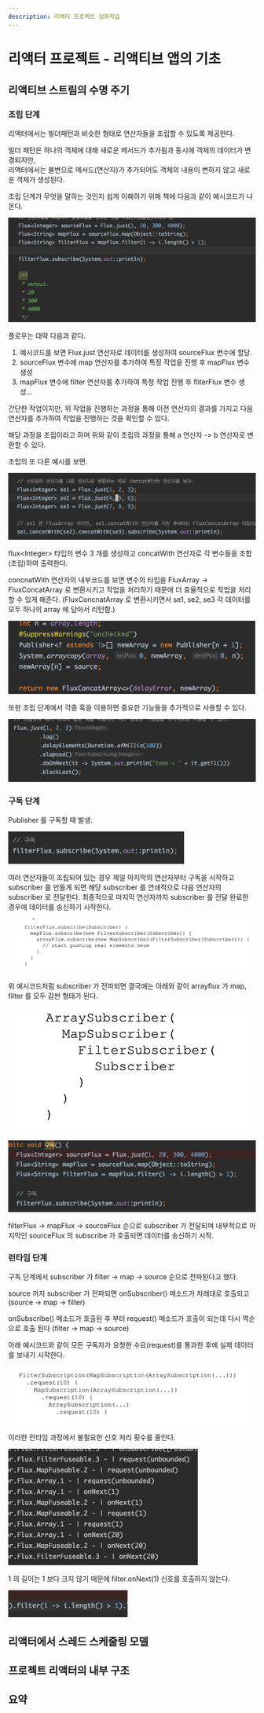 ```yaml
---
description: 리액터 프로젝트 심화학습
---
```


# 리액터 프로젝트 - 리액티브 앱의 기초

## 리액티브 스트림의 수명 주기

### 조립 단계

리액터에서는 빌더패턴과 비슷한 형태로 연산자들을 조립할 수 있도록 제공한다.

빌더 패턴은 하나의 객체에 대해 새로운 메서드가 추가됨과 동시에  객체의 데이터가 변경되지만,  
리액터에서는 불변으로 메서드\(연산자\)가 추가되어도 객체의 내용이 변하지  않고 새로운 객체가 생성된다.



조립 단계가 무엇을 말하는 것인지 쉽게 이해하기 위해  책에 다음과 같이 예시코드가  나온다.

![&#xC870;&#xB9BD;&#xB2E8;&#xACC4; &#xC608;&#xC2DC;&#xCF54;&#xB4DC;](.gitbook/assets/2021-06-14-10.28.30.png)

플로우는 대략 다음과 같다.

1. 예시코드를 보면 Flux.just 연산자로 데이터를 생성하여 sourceFlux 변수에 할당.
2. sourceFlux 변수에 map 연산자를 추가하여 특정 작업을 진행 후 mapFlux 변수 생성
3. mapFlux 변수에 filter 연산자를 추가하여 특정 작업 진행 후 fliterFlux 변수 생성...

간단한 작업이지만, 위 작업을 진행하는 과정을 통해 이전 연산자의 결과를 가지고 다음 연산자를 추가하여 작업을 진행하는 것을 확인할 수 있다.

해당 과정을 조립이라고 하며 위와 같이 조립의 과정을 통해 a 연산자 -&gt; b 연산자로 변환할 수 있다. 



조립의 또 다른 예시를 보면. 

![](.gitbook/assets/2021-06-14-10.39.11.png)

flux&lt;Integer&gt; 타입의 변수 3 개를 생성하고 concatWith 연산자로 각 변수들을 조합\(조립\)하여 출력한다.

concnatWith 연산자의 내부코드를 보면 변수의 타입을 FluxArray -&gt; FluxConcatArray 로 변환시키고 작업을 처리하기 때문에 더 효율적으로 작업을 처리할 수 있게 해준다. \(FluxConcnatArray 로 변환시키면서 se1, se2, se3 각 데이터를 모두 하나의 array 에 담아서 리턴함.\)

![](.gitbook/assets/2021-06-14-10.46.55.png)



또한 조립 단계에서 각종 훅을 이용하면 중요한 기능들을 추가적으로 사용할 수 있다.

![](.gitbook/assets/2021-06-14-10.48.14.png)

### 

### 구독 단계

Publisher 를 구독할 때 발생.

![](.gitbook/assets/2021-06-15-11.44.41.png)



여러 연산자들이 조립되어 있는 경우 제일 마지막의 연산자부터 구독을 시작하고 subscriber 를 만들게 되면 해당 subscriber 를 연쇄적으로 다음 연산자의 subscriber 로 전달한다. 최종적으로 마지막 연산자까지 subscriber 를 전달 완료한 경우에 데이터를 송신하기 시작한다.

![filter -&amp;gt; map -&amp;gt; array &#xC21C;&#xC73C;&#xB85C; subscriber &#xC804;&#xD30C;](.gitbook/assets/2021-06-16-12.07.03.png)



위 예시코드처럼 subscriber 가 전파되면 결국에는 아래와 같이 arrayflux 가 map, filter 를 모두 감싼 형태가 된다.

![ArraySubscriber &#xAC00; &#xBAA8;&#xB450; &#xCD5C;&#xC885;&#xC801;&#xC73C;&#xB85C; &#xBAA8;&#xB450;&#xB97C; &#xD3EC;&#xD568;&#xD55C; &#xC0C1;&#xD0DC;](.gitbook/assets/2021-06-16-12.08.47%20%281%29.png)

![](.gitbook/assets/2021-06-15-11.49.34.png)

filterFlux -&gt; mapFlux -&gt; sourceFlux 순으로 subscriber 가 전달되며 내부적으로 마지막인 sourceFlux 의 subscribe 가 호출되면 데이터를 송신하기 시작.



### 런타임 단계

구독 단계에서 subscriber 가 filter -&gt; map -&gt; source 순으로 전파된다고 했다.

source 까지 subscriber 가 전파되면 onSubscriber\(\) 메소드가 차례대로 호출되고 \(source -&gt; map -&gt; filter\)

onSubscribe\(\) 메소드가 호출된 후 부터 request\(\) 메소드가 호출이 되는데 다시 역순으로 호출 된다 \(filter -&gt; map -&gt; source\) 



아래 예시코드와 같이 모든 구독자가 요청한 수요\(request\)를 통과한 후에 실제 데이터를 보내기 시작한다.

![](.gitbook/assets/2021-06-16-1.05.27.png)

이러한 런타임 과정에서 불필요한 신호 처리 횟수를 줄인다.

![](.gitbook/assets/2021-06-16-1.11.02.png)

1 의 길이는 1 보다 크지 않기 때문에 filter.onNext\(1\) 신호를 호출하지 않는다.

![](.gitbook/assets/2021-06-16-1.12.05.png)



## 리액터에서 스레드 스케줄링 모델

## 프로젝트 리액터의 내부 구조

## 요약 



